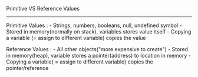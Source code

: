 Primitive VS Reference Values

--------------------------------------------------------

Primitive Values : 
    - Strings, numbers, booleans, null, undefined symbol
    - Stored in memory(normally on stack), variables stores value itself
    - Copying a variable (= assign to different variable) copies the value


Reference Values : 
    - All other objects("more expensive to create")
    - Stored in memory(heap), variable stores a pointer(address) to location in memory
    - Copying a variable( = assign to different variable) copies the pointer/reference